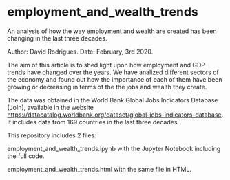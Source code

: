 # employment_and_wealth_trends
An analysis of how the way employment and wealth are created has been changing in the last three decades.

Author: David Rodrigues.
Date: February, 3rd 2020.

The aim of this article is to shed light upon how employment and GDP trends have changed over the years. We have analized different sectors of the economy and found out how the importance of each of them have been growing or decreasing in terms of the the jobs and wealth they create.

The data was obtained in the World Bank Global Jobs Indicators Database (JoIn), available in the website https://datacatalog.worldbank.org/dataset/global-jobs-indicators-database. It includes data from 169 countries in the last three decades.

This repository includes 2 files:

employment_and_wealth_trends.ipynb with the Jupyter Notebook including the full code.

employment_and_wealth_trends.html with the same file in HTML.
